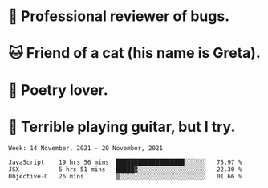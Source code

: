 # 🐛 Professional reviewer of bugs.
# 🐱 Friend of a cat (his name is Greta).
# 📜 Poetry lover.
# 🎸 Terrible playing guitar, but I try.

<!--START_SECTION:waka-->
```text
Week: 14 November, 2021 - 20 November, 2021

JavaScript    19 hrs 56 mins  ███████████████████░░░░░░   75.97 % 
JSX           5 hrs 51 mins   █████▓░░░░░░░░░░░░░░░░░░░   22.30 % 
Objective-C   26 mins         ▒░░░░░░░░░░░░░░░░░░░░░░░░   01.66 % 
```
<!--END_SECTION:waka-->
